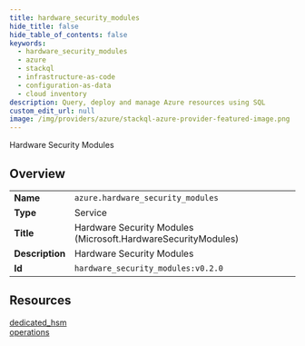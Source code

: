 ```yaml
---
title: hardware_security_modules
hide_title: false
hide_table_of_contents: false
keywords:
  - hardware_security_modules
  - azure
  - stackql
  - infrastructure-as-code
  - configuration-as-data
  - cloud inventory
description: Query, deploy and manage Azure resources using SQL
custom_edit_url: null
image: /img/providers/azure/stackql-azure-provider-featured-image.png
---
```

Hardware Security Modules  
    

## Overview
<table><tbody>
<tr><td><b>Name</b></td><td><code>azure.hardware_security_modules</code></td></tr>
<tr><td><b>Type</b></td><td>Service</td></tr>
<tr><td><b>Title</b></td><td>Hardware Security Modules (Microsoft.HardwareSecurityModules)</td></tr>
<tr><td><b>Description</b></td><td>Hardware Security Modules</td></tr>
<tr><td><b>Id</b></td><td><code>hardware_security_modules:v0.2.0</code></td></tr>
</tbody></table>

## Resources
<div class="row">
<div class="providerDocColumn">
<a href="/providers/azure/hardware_security_modules/dedicated_hsm/">dedicated_hsm</a><br />
</div>
<div class="providerDocColumn">
<a href="/providers/azure/hardware_security_modules/operations/">operations</a><br />
</div>
</div>
